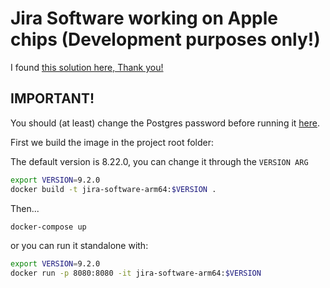 # Jira Software working on Apple chips (Development purposes only!)

I found [this solution here, Thank you!](https://community.atlassian.com/t5/Jira-Software-articles/Atlassian-Jira-Docker-for-Apple-M1-processors/ba-p/2120698)

## IMPORTANT!

You should (at least) change the Postgres password before running it [here](https://github.com/javaguirre/jira-software-m1-apple/blob/main/docker-compose.yml#L30).

First we build the image in the project root folder:

The default version is 8.22.0, you can change it through the `VERSION ARG`

```bash
export VERSION=9.2.0
docker build -t jira-software-arm64:$VERSION .
```

Then...

```bash
docker-compose up
```

or you can run it standalone with:

```bash
export VERSION=9.2.0
docker run -p 8080:8080 -it jira-software-arm64:$VERSION
```
